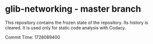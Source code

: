 # glib-networking - master branch

This repository contains the frozen state of the repository.
Its history is cleared. It is used only for static code
analysis with Codacy.

Commit Time: 1728089400